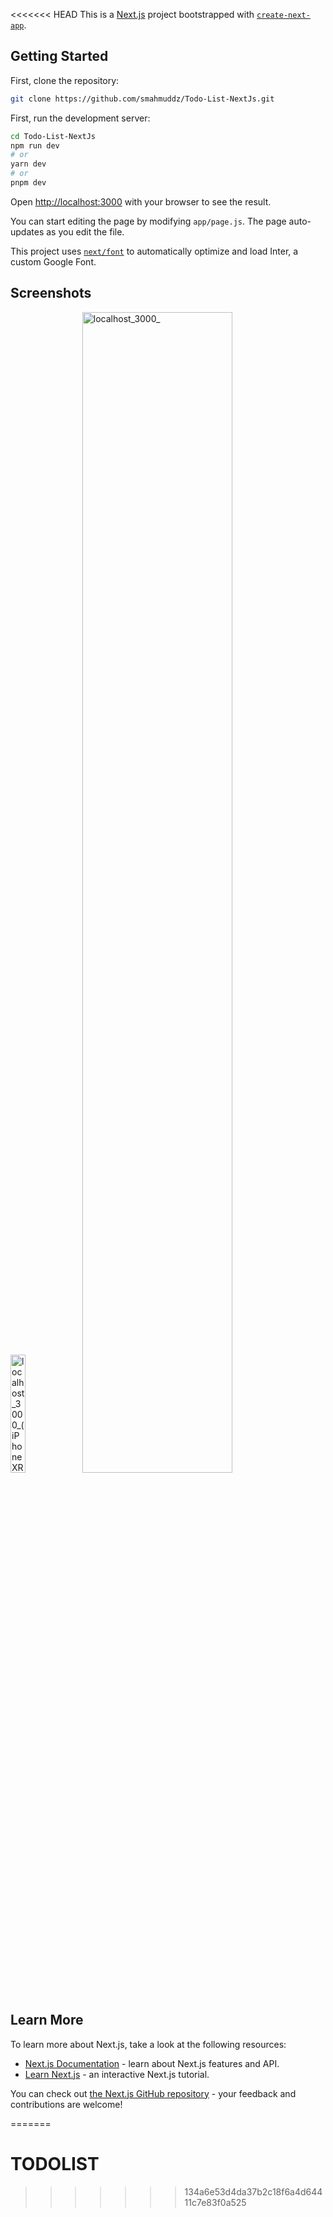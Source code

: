 <<<<<<< HEAD
This is a [Next.js](https://nextjs.org/) project bootstrapped with [`create-next-app`](https://github.com/vercel/next.js/tree/canary/packages/create-next-app).

## Getting Started

First, clone the repository:
```bash
git clone https://github.com/smahmuddz/Todo-List-NextJs.git
```
First, run the development server:

```bash
cd Todo-List-NextJs
npm run dev
# or
yarn dev
# or
pnpm dev
```

Open [http://localhost:3000](http://localhost:3000) with your browser to see the result.

You can start editing the page by modifying `app/page.js`. The page auto-updates as you edit the file.

This project uses [`next/font`](https://nextjs.org/docs/basic-features/font-optimization) to automatically optimize and load Inter, a custom Google Font.

## Screenshots 
<img src="https://github.com/smahmuddz/Todo-List-NextJs/assets/85384973/435c5568-1758-4c35-b6e4-f1cdef9e62db" alt="localhost_3000_(iPhone XR)" width="22%">
<img src="https://github.com/smahmuddz/Todo-List-NextJs/assets/85384973/b7574209-63a4-40b3-ba0a-8a1de94a45d2" alt="localhost_3000_" width="69%">



## Learn More

To learn more about Next.js, take a look at the following resources:

- [Next.js Documentation](https://nextjs.org/docs) - learn about Next.js features and API.
- [Learn Next.js](https://nextjs.org/learn) - an interactive Next.js tutorial.

You can check out [the Next.js GitHub repository](https://github.com/vercel/next.js/) - your feedback and contributions are welcome!

=======
# TODOLIST
>>>>>>> 134a6e53d4da37b2c18f6a4d64411c7e83f0a525

